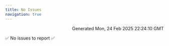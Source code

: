 ```yaml
---
title: No Issues
navigation: true
---
```


<p style="text-align:right;color:#cccs">
Generated Mon, 24 Feb 2025 22:24:10 GMT
</p>
<p>✅ No issues to report ✅</p>



